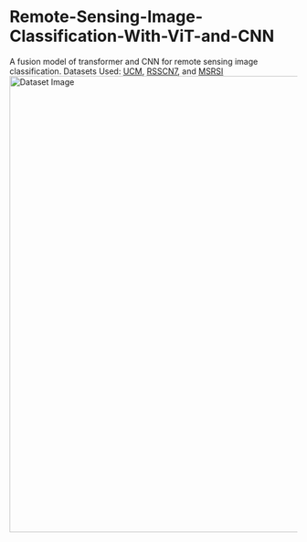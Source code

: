 # Remote-Sensing-Image-Classification-With-ViT-and-CNN
A fusion model of transformer and CNN for remote sensing image classification. Datasets Used: [UCM](http://weegee.vision.ucmerced.edu/datasets/landuse.html), [RSSCN7](https://figshare.com/articles/dataset/RSSCN7_Image_dataset/7006946/1), and [MSRSI](https://ieeexplore.ieee.org/document/10285469)
<img align="center" height="800px" width="1000px" src="https://raw.githubusercontent.com/NifulIslam/Remote-Sensing-Image-Classification-With-ViT-and-CNN/main/vit-cnn.png" alt="Dataset Image">
